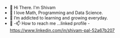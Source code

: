 - 👋 Hi There. I'm Shivam  
- 👀 I love Math, Programming and Data Science.
- 🌱 I’m addicted to learning and growing everyday.
- 💞️ -📫 How to reach me ...linked profile - https://www.linkedin.com/in/shivam-pal-52a67b207


<!---
palshivamji/palshivamji is a ✨ special ✨ repository because its `README.md` (this file) appears on your GitHub profile.
You can click the Preview link to take a look at your changes.
--->
